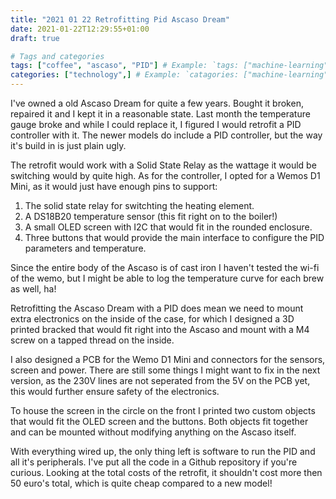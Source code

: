 ```yaml
---
title: "2021 01 22 Retrofitting Pid Ascaso Dream"
date: 2021-01-22T12:29:55+01:00
draft: true

# Tags and categories
tags: ["coffee", "ascaso", "PID"] # Example: `tags: ["machine-learning", "deep-learning"]`
categories: ["technology",] # Example: `catagories: ["machine-learning", "deep-learning"]`
---
```


I've owned a old Ascaso Dream for quite a few years. Bought it broken, repaired it and I kept it in a reasonable state. Last month the temperature gauge broke and while I could replace it, I figured I would retrofit a PID controller with it. The newer models do include a PID controller, but the way it's build in is just plain ugly. 

The retrofit would work with a Solid State Relay as the wattage it would be switching would by quite high. As for the controller, I opted for a Wemos D1 Mini, as it would just have enough pins to support:

1.  The solid state relay for switchting the heating element.
2.  A DS18B20 temperature sensor (this fit right on to the boiler!)
3.  A small OLED screen with I2C that would fit in the rounded enclosure.
4.  Three buttons that would provide the main interface to configure the PID parameters and temperature.

Since the entire body of the Ascaso is of cast iron I haven't tested the wi-fi of the wemo, but I might be able to log the temperature curve for each brew as well, ha! 

Retrofitting the Ascaso Dream with a PID does mean we need to mount extra electronics on the inside of the case, for which I designed a 3D printed bracked that would fit right into the Ascaso and mount with a M4 screw on a tapped thread on the inside. 

I also designed a PCB for the Wemo D1 Mini and connectors for the sensors, screen and power. There are still some things I might want to fix in the next version, as the 230V lines are not seperated from the 5V on the PCB yet, this would further ensure safety of the electronics.

To house the screen in the circle on the front I printed two custom objects that would fit the OLED screen and the buttons. Both objects fit together and can be mounted without modifying anything on the Ascaso itself. 

With everything wired up, the only thing left is software to run the PID and all it's peripherals. I've put all the code in a Github repository if you're curious. Looking at the total costs of the retrofit, it shouldn't cost more then 50 euro's total, which is quite cheap compared to a new model! 